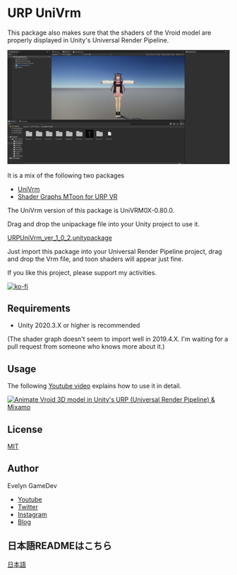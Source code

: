 # URP UniVrm

This package also makes sure that the shaders of the Vroid model are properly displayed in Unity's Universal Render Pipeline.

![demo scene](./demo.jpg)

It is a mix of the following two packages

* [UniVrm](https://github.com/vrm-c/UniVRM)
* [Shader Graphs MToon for URP VR](https://github.com/simplestargame/ShaderGraphsMToonForURPVR)

The UniVrm version of this package is UniVRM0X-0.80.0.

Drag and drop the unipackage file into your Unity project to use it.

[URPUniVrm_ver_1_0_2.unitypackage](https://github.com/akihisaArchieSakai/URP-UniVrm/releases/tag/ver-1.0.2)

Just import this package into your Universal Render Pipeline project, drag and drop the Vrm file, and toon shaders will appear just fine.

If you like this project, please support my activities.

[![ko-fi](https://ko-fi.com/img/githubbutton_sm.svg)](https://ko-fi.com/S6S52PWUR)

## Requirements

* Unity 2020.3.X or higher is recommended

(The shader graph doesn't seem to import well in 2019.4.X. I'm waiting for a pull request from someone who knows more about it.)

## Usage

The following [Youtube video](http://www.youtube.com/watch?v=QSpa_vyYA1Q) explains how to use it in detail.

[![Animate Vroid 3D model in Unity's URP (Universal Render Pipeline) & Mixamo](https://img.youtube.com/vi/QSpa_vyYA1Q/0.jpg)](http://www.youtube.com/watch?v=QSpa_vyYA1Q)

## License

[MIT](./LICENSE.txt)

## Author

Evelyn GameDev

* [Youtube](https://www.youtube.com/c/EvelynGameDev)
* [Twitter](https://twitter.com/ArchieSakai)
* [Instagram](https://www.instagram.com/evelyn_gamedev/)
* [Blog](https://gamedev.soarhap.com/)

## 日本語READMEはこちら

[日本語](./README_jp.md)
